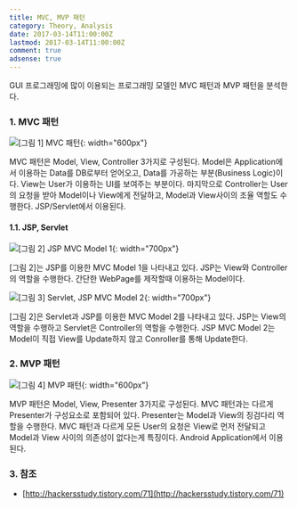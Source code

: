 ```yaml
---
title: MVC, MVP 패턴
category: Theory, Analysis
date: 2017-03-14T11:00:00Z
lastmod: 2017-03-14T11:00:00Z
comment: true
adsense: true
---
```


GUI 프로그래밍에 많이 이용되는 프로그래밍 모델인 MVC 패턴과 MVP 패턴을 분석한다.

### 1. MVC 패턴

![[그림 1] MVC 패턴]({{site.baseurl}}/images/theory_analysis/MVC_MVP_Pattern/MVC_Pattern.PNG){: width="600px"}

MVC 패턴은 Model, View, Controller 3가지로 구성된다. Model은 Application에서 이용하는 Data를 DB로부터 얻어오고, Data를 가공하는 부분(Business Logic)이다. View는 User가 이용하는 UI를 보여주는 부분이다. 마지막으로 Controller는 User의 요청을 받아 Model이나 View에게 전달하고, Model과 View사이의 조율 역할도 수행한다. JSP/Servlet에서 이용된다.

#### 1.1. JSP, Servlet

![[그림 2] JSP MVC Model 1]({{site.baseurl}}/images/theory_analysis/MVC_MVP_Pattern/MVC_Pattern_Model1_with_JSP.PNG){: width="700px"}

[그림 2]는 JSP를 이용한 MVC Model 1을 나타내고 있다. JSP는 View와 Controller의 역할을 수행한다. 간단한 WebPage를 제작할때 이용하는 Model이다.

![[그림 3] Servlet, JSP MVC Model 2]({{site.baseurl}}/images/theory_analysis/MVC_MVP_Pattern/MVC_Pattern_Model2_with_JSP_Servlet.PNG){: width="700px"}

[그림 2]은 Servlet과 JSP를 이용한 MVC Model 2를 나타내고 있다. JSP는 View의 역할을 수행하고 Servlet은 Controller의 역할을 수행한다. JSP MVC Model 2는 Model이 직접 View를 Update하지 않고 Conroller를 통해 Update한다.

### 2. MVP 패턴

![[그림 4] MVP 패턴]({{site.baseurl}}/images/theory_analysis/MVC_MVP_Pattern/MVP_Pattern.PNG){: width="600px"}

MVP 패턴은 Model, View, Presenter 3가지로 구성된다. MVC 패턴과는 다르게 Presenter가 구성요소로 포함되어 있다. Presenter는 Model과 View의 징검다리 역할을 수행한다. MVC 패턴과 다르게 모든 User의 요청은 View로 먼저 전달되고 Model과 View 사이의 의존성이 없다는게 특징이다. Android Application에서 이용된다.

### 3. 참조

* [http://hackersstudy.tistory.com/71](http://hackersstudy.tistory.com/71)
